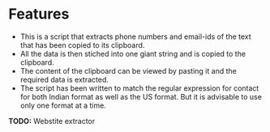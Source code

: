 # Features

* This is a script that extracts phone numbers and email-ids of the text that has been copied to its clipboard.
* All the data is then stiched into one giant string and is copied to the clipboard.
* The content of the clipboard can be viewed by pasting it and the required data is extracted.
* The script has been written to match the regular expression for contact for both Indian format as 
  well as the US format. But it is advisable to use only one format at a time.  
  
  
**TODO:** Webstite extractor 
